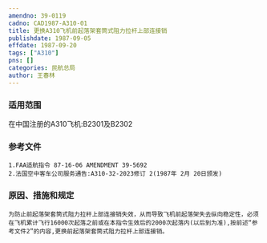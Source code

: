 ```yaml
---
amendno: 39-0119  
cadno: CAD1987-A310-01  
title: 更换A310飞机前起落架套筒式阻力拉杆上部连接销  
publishdate: 1987-09-05  
effdate: 1987-09-20  
tags: ["A310"]  
pns: []  
categories: 民航总局  
author: 王春林  
---
```

  
### 适用范围  
在中国注册的A310飞机:B2301及B2302  
  
<!--more-->  
### 参考文件  
    1.FAA适航指令 87-16-06 AMENDMENT 39-5692  
    2.法国空中客车公司服务通告:A310-32-2023修订 2(1987年 2月 20日颁发)  
  
### 原因、措施和规定  
    为防止前起落架套筒式阻力拉杆上部连接销失效，从而导致飞机前起落架失去纵向稳定性，必须在飞机累计飞行16000次起落之前或在本指令生效后的2000次起落内(以后到为准),按前述“参考文件2”的内容,更换前起落架套筒式阻力拉杆上部连接销。  
